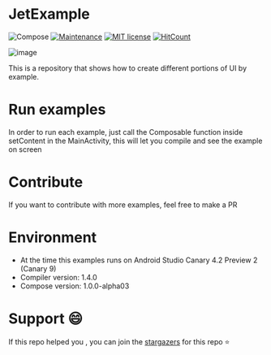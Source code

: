 # JetExample

![Compose](https://img.shields.io/badge/Compose-1.0.0--alpha03-success)
[![Maintenance](https://img.shields.io/badge/Maintained%3F-yes-green.svg)](https://GitHub.com/Naereen/StrapDown.js/graphs/commit-activity)
[![MIT license](https://img.shields.io/badge/License-MIT-blue.svg)](https://lbesson.mit-license.org/)
[![HitCount](http://hits.dwyl.com/gastsail/JetExample.svg)](http://hits.dwyl.com/gastsail/JetExample)

![image](https://miro.medium.com/max/7086/1*CteVW3NQ6RR4mQ2bsL9SGQ.png)


This is a repository that shows how to create different portions of UI by example.


# Run examples
In order to run each example, just call the Composable function inside setContent in the MainActivity, this will let you compile and see the example on screen


# Contribute
If you want to contribute with more examples, feel free to make a PR

# Environment
- At the time this examples runs on Android Studio Canary 4.2 Preview 2 (Canary 9)
- Compiler version: 1.4.0
- Compose version: 1.0.0-alpha03

# Support 😄
If this repo helped you , you can join the [stargazers](https://github.com/gastsail/TragosApp/stargazers) for this repo ⭐

